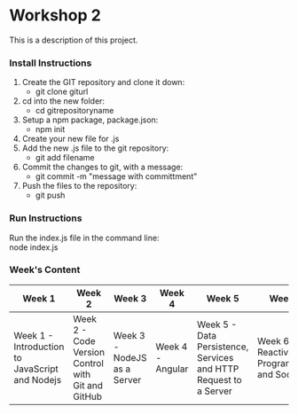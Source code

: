 # Workshop 2
<p>This is a description of this project.</p>

### Install Instructions
1. Create the GIT repository and clone it down:
    - git clone giturl
2. cd into the new folder:
    - cd gitrepositoryname
3. Setup a npm package, package.json:
    - npm init
4. Create your new file for .js
5. Add the new .js file to the git repository:
    - git add filename
6. Commit the changes to git, with a message:
    - git commit -m "message with committment"
7. Push the files to the repository:
    - git push
  
### Run Instructions
<p>Run the index.js file in the command line:<br>
node index.js</p>

### Week's Content
| Week 1        |        Week 2 | Week 3        |        Week 4 | Week 5        |        Week 6 | Week 7        |        Week 8 | Week 9        |        Week 10| Week 11       | Week 12       |
| ------------- | ------------- | ------------- | ------------- | ------------- | ------------- | ------------- | ------------- | ------------- | ------------- | ------------- | ------------- |
| 	Week 1 - Introduction to JavaScript and Nodejs  | 	Week 2 - Code Version Control with Git and GitHub  | 	 Week 3 - NodeJS as a Server  | 	Week 4 - Angular  |   Week 5 - Data Persistence, Services and HTTP Request to a Server   | 	Week 6 - Reactive Programming and Sockets  |  Working on Assignment Phase 1  |  	Week 8 - NoSQL Database and MongoDB  |  Week 9 - MongoDB via NodeJS and Angular  |  Week 10 - Unit and Integration Testing  | 	Week 11 - End-to-End Testing   |   Assignment Phase 2 Demonstration  |

